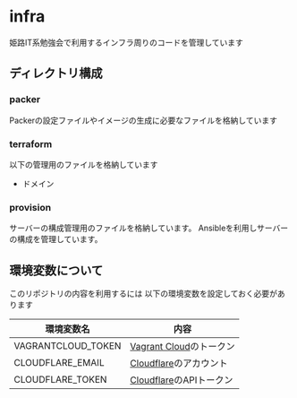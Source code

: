 # infra

姫路IT系勉強会で利用するインフラ周りのコードを管理しています


ディレクトリ構成
---------------------------

### packer

Packerの設定ファイルやイメージの生成に必要なファイルを格納しています

### terraform

以下の管理用のファイルを格納しています

* ドメイン

### provision

サーバーの構成管理用のファイルを格納しています。
Ansibleを利用しサーバーの構成を管理しています。


環境変数について
---------------------------

このリポジトリの内容を利用するには
以下の環境変数を設定しておく必要があります

| 環境変数名         | 内容                                     |
| ------------------ | ---------------------------------------- |
| VAGRANTCLOUD_TOKEN | [Vagrant Cloud][vagrant_cloud]のトークン |
| CLOUDFLARE_EMAIL   | [Cloudflare][cloudflare]のアカウント                   |
| CLOUDFLARE_TOKEN   | [Cloudflare][cloudflare]のAPIトークン                  |

[vagrant_cloud]: https://app.vagrantup.com/histudy
[cloudflare]: https://www.cloudflare.com/
